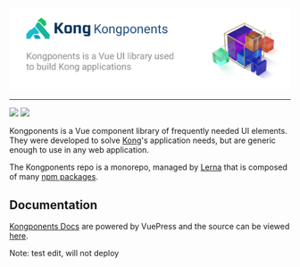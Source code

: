[![](kongponents-logo.jpg?raw=true)][docsUrl]

---
![](https://github.com/Kong/kongponents/workflows/Node%20CI/badge.svg)
[![](https://img.shields.io/codecov/c/github/Kong/kongponents.svg?style=flat-square)](https://codecov.io/github/Kong/kongponents)

Kongponents is a Vue component library of frequently needed UI elements. They were developed to solve [Kong](https://konghq.com)'s application needs, but are generic enough to use in any web application.

The Kongponents repo is a monorepo, managed by [Lerna](https://lerna.js.org/) that is composed of many [npm packages](https://www.npmjs.com/org/kongponents).

## Documentation
[Kongponents Docs][docsUrl] are powered by VuePress and the source can be viewed [here](docs/README.md).

[docsUrl]: https://kongponents.konghq.com

Note: test edit, will not deploy
